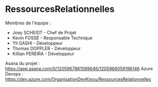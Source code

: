# RessourcesRelationnelles

Membres de l'équipe :
- Joey SCHEIDT - Chef de Projet
- Kevin FOSSE - Responsable Technique
- Yll GASHI - Développeur
- Thomas DOPPLER - Développeur
- Killian PEREIRA - Développeur

Asana du projet : https://app.asana.com/0/1205967881089646/1205968059196146
Azure Devops : https://dev.azure.com/OrganisationDevKinou/RessourcesRelationnelles
